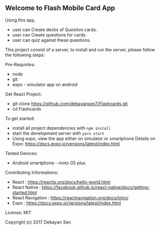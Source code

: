 ## Welcome to Flash Mobile Card App

Using this app,
  * user can Create decks of Question cards.
  * user can Create questions for cards.
  * user can quiz against these questions.

This project consist of a server, to install and run the server, please follow the following steps:

Pre-Requistes:
  * node
  * git
  * expo - simulator app on android

Get React Project:
  * git clone https://github.com/debayansen7/Flashcards.git
  * cd Flashcards

To get started:
  * install all project dependencies with `npm install`
  * start the development server with `yarn start`
  * Using expo, view the app either on simulator or smartphone
    Details on Expo: https://docs.expo.io/versions/latest/index.html

Tested Devices:
  * Android smartphone - moto G5 plus

Contributing Informations:
  * React : https://reactjs.org/docs/hello-world.html
  * React Native : https://facebook.github.io/react-native/docs/getting-started.html
  * React Navigation : https://reactnavigation.org/docs/intro/
  * Expo : https://docs.expo.io/versions/latest/index.html

License: MIT

Copyright (c) 2017 Debayan Sen
